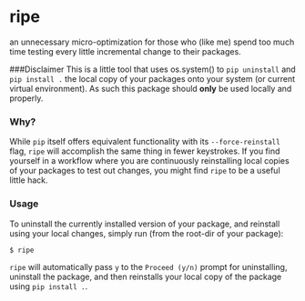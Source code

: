 # ripe
an unnecessary micro-optimization for those who (like me) spend too much time testing every little incremental change to their packages. 

###Disclaimer
This is a little tool that uses os.system() to `pip uninstall` and `pip install .` the local copy of your packages onto your system (or current virtual environment).  As such this package should **only** be used locally and properly. 

### Why?
While `pip` itself offers equivalent functionality with its `--force-reinstall` flag, `ripe` will accomplish the same thing in fewer keystrokes.  If you find yourself in a workflow where you are continuously reinstalling local copies of your packages to test out changes, you might find `ripe` to be a useful little hack.

### Usage
To uninstall the currently installed version of your package, and reinstall using your local changes, simply run (from the root-dir of your package):

`$ ripe`

`ripe` will automatically pass `y` to the `Proceed (y/n)` prompt for uninstalling, uninstall the package, and then reinstalls your local copy of the package using `pip install .`.

